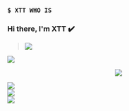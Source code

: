 ### `$ XTT WHO IS`

### Hi there, I'm XTT ✔️

> [![](https://visitcount.itsvg.in/api?id=lucthienphong1120&icon=0&color=6)](https://visitcount.itsvg.in/api?id=lucthienphong1120&icon=0&color=6)
<img src="https://user-images.githubusercontent.com/73097560/115834477-dbab4500-a447-11eb-908a-139a6edaec5c.gif">

<p align="center" color="#36BCF7FF"><img src="https://readme-typing-svg.herokuapp.com?lines=I'm+a+Security+Engineer;I'm+a+Full+Stack+Developer;I'm+a+Blogger"></p>

![](https://github-readme-stats.vercel.app/api?username=tongxuantrungvn&theme=default&hide_border=true&include_all_commits=true&count_private=false)<br/>
![](https://github-readme-streak-stats.herokuapp.com/?user=tongxuantrungvn&theme=default&hide_border=true)<br/>
![](https://github-readme-stats.vercel.app/api/top-langs/?username=tongxuantrungvn&theme=default&hide_border=true&include_all_commits=true&count_private=false&layout=compact)

